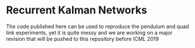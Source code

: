 # Recurrent Kalman Networks

The code published here can be used to reproduce the pendulum and quad link experiments, yet it is quite messy and we are working on a major revision that will be pushed to this repository before ICML 2019




